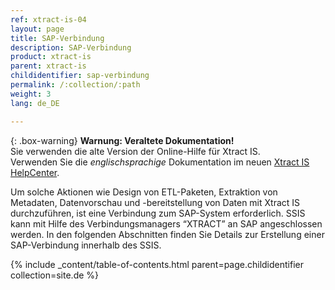 ```yaml
---
ref: xtract-is-04
layout: page
title: SAP-Verbindung
description: SAP-Verbindung
product: xtract-is
parent: xtract-is
childidentifier: sap-verbindung
permalink: /:collection/:path
weight: 3
lang: de_DE

---
```


{: .box-warning}
**Warnung: Veraltete Dokumentation!** <br>
Sie verwenden die alte Version der Online-Hilfe für Xtract IS.<br>
Verwenden Sie die *englischsprachige* Dokumentation im neuen [Xtract IS HelpCenter](https://helpcenter.theobald-software.com/xtract-is/documentation/introduction/).

Um solche Aktionen wie Design von ETL-Paketen, Extraktion von Metadaten, Datenvorschau und -bereitstellung von Daten mit Xtract IS durchzuführen, ist eine Verbindung zum SAP-System erforderlich. SSIS kann mit Hilfe des Verbindungsmanagers “XTRACT” an SAP angeschlossen werden. In den folgenden Abschnitten finden Sie Details zur Erstellung einer SAP-Verbindung innerhalb des SSIS.

{% include _content/table-of-contents.html parent=page.childidentifier collection=site.de %}